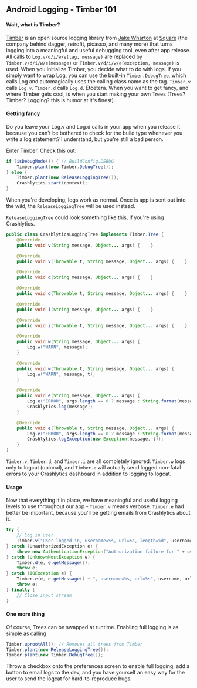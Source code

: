 ## Android Logging - Timber 101

#### Wait, what is Timber?
[Timber](https://github.com/JakeWharton/timber) is an open source logging library from [Jake Wharton](https://github.com/JakeWharton) at [Square](http://square.github.io/) (the company behind dagger, retrofit, picasso, and many more) that turns logging into a meaningful and useful debugging tool, even after app release. All calls to `Log.v/d/i/w/e(tag, message)` are replaced by `Timber.v/d/i/w/e(message)` or `Timber.v/d/i/w/e(exception, message)` is used. When you initialize Timber, you decide what to do with logs. If you simply want to wrap Log, you can use the built-in `Timber.DebugTree`, which calls Log and automagically uses the calling class name as the tag. `Timber.v` calls `Log.v`. `Timber.d` calls `Log.d`. Etcetera. 
When you want to get fancy, and where Timber gets cool, is when you start making your own Trees (Trees? Timber? Logging? this is humor at it's finest).

#### Getting fancy
Do you leave your Log.v and Log.d calls in your app when you release it because you can't be bothered to check for the build type whenever you write a log statement? I understand, but you're still a bad person. 

Enter Timber. Check this out:
```java
if (isDebugMode()) { // BuildConfig.DEBUG
    Timber.plant(new Timber.DebugTree());
} else {
    Timber.plant(new ReleaseLoggingTree());
    Crashlytics.start(context);
}
```
When you're developing, logs work as normal. Once is app is sent out into the wild, the `ReleaseLoggingTree` will be used instead.

`ReleaseLoggingTree` could look something like this, if you're using Crashlytics.
```java
public class CrashlyticsLoggingTree implements Timber.Tree {
    @Override
    public void v(String message, Object... args) {    }

    @Override
    public void v(Throwable t, String message, Object... args) {    }

    @Override
    public void d(String message, Object... args) {    }

    @Override
    public void d(Throwable t, String message, Object... args) {    }

    @Override
    public void i(String message, Object... args) {    }

    @Override
    public void i(Throwable t, String message, Object... args) {    }

    @Override
    public void w(String message, Object... args) {
        Log.w("WARN", message);
    }

    @Override
    public void w(Throwable t, String message, Object... args) {
        Log.w("WARN", message, t);
    }

    @Override
    public void e(String message, Object... args) {
        Log.e("ERROR", args.length == 0 ? message : String.format(message, args));
        Crashlytics.log(message);
    }

    @Override
    public void e(Throwable t, String message, Object... args) {
        Log.e("ERROR", args.length == 0 ? message : String.format(message, args), t);
        Crashlytics.logException(new Exception(message, t));
    }
}
```

`Timber.v`, `Timber.d`, and `Timber.i` are all completely ignored. `Timber.w` logs only to logcat (opional), and `Timber.e` will actually send logged non-fatal errors to your Crashlytics dashboard in addition to logging to logcat.

#### Usage
Now that everything it in place, we have meaningful and useful logging levels to use throughout our app - `Timber.v` means verbose. `Timber.e` had better be important, because you'll be getting emails from Crashlytics about it.

```java
try {
    // Log in user
    Timber.v("User logged in, username=%s, url=%s, length=%d", username, url, response.length());
} catch (UnauthorizedException e) {
    throw new AuthenticationException("Authorization failure for " + username, e);
} catch (UnknownHostException e) {
    Timber.d(e, e.getMessage());
    throw e;
} catch (IOException e) {
    Timber.e(e, e.getMessage() + ", username=%s, url=%s", username, url);
    throw e;
} finally {
    // Close input stream
}
```

#### One more thing
Of course, Trees can be swapped at runtime. Enabling full logging is as simple as calling 
```java 
Timber.uprootAll(); // Removes all trees from Timber
Timber.plant(new ReleaseLoggingTree());
Timber.plant(new Timber.DebugTree());
```
Throw a checkbox onto the preferences screen to enable full logging, add a button to email logs to the dev, and you have yourself an easy way for the user to send the logcat for hard-to-reproduce bugs. 
